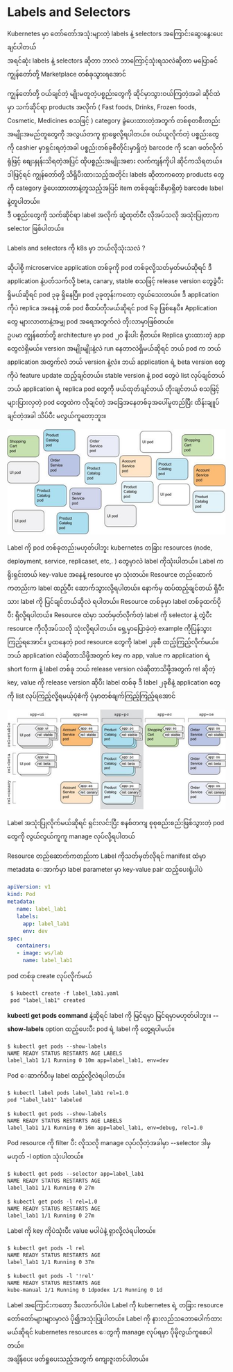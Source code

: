 # Labels and Selectors

Kubernetes မှာ တော်တော်အသုံးများတဲ့ labels နဲ့ selectors အကြောင်းဆွေးနွေးပေးချင်ပါတယ်  
အရင်ဆုံး labels နဲ့ selectors ဆိုတာ ဘာလဲ ဘာကြောင့်သုံးရသလဲဆိုတာ မပြောခင် ကျွန်တော်တို့ Marketplace တစ်ခုသွားရအောင်

ကျွန်တော်တို့ ဝယ်ချင်တဲ့ မျိုးမတူတဲ့ပစ္စည်းတွေကို ဆိုင်မှာသွားဝယ်ကြတဲ့အခါ ဆိုင်ထဲမှာ သက်ဆိုင်ရာ products အလိုက် \( Fast foods, Drinks, Frozen foods, Cosmetic, Medicines စသဖြင့် \) category ခွဲပေးထားတဲ့အတွက် တစ်စုတစီးတည်း အမျိုးအမည်တူတွေကို အလွယ်တကူ ရှာဖွေလို့ရပါတယ်။ ဝယ်ယူလိုက်တဲ့ ပစ္စည်းတွေကို cashier မှာရှင်းရတဲ့အခါ ပစ္စည်းတစ်ခုစီတိုင်းမှာရှိတဲ့ barcode ကို scan ဖတ်လိုက်ရုံဖြင့် စျေးနှုန်းသိရတဲ့အပြင် ထိုပစ္စည်းအမျိုးအစား လက်ကျန်ကိုပါ ဆိုင်ကသိရတယ်။  
ဒါဖြင့်ရင် ကျွန်တော်တို့ သိရှိပီးထားသည့်အတိုင်း labels ဆိုတာကတော့ products တွေကို category ခွဲပေးထားတာနဲ့တူသည့်အပြင် item တစ်ခုချင်းစီမှာရှိတဲ့ barcode label နဲ့တူပါတယ်။  
ဒီ ပစ္စည်းတွေကို သက်ဆိုင်ရာ label အလိုက် ဆွဲထုတ်ပီး လိုအပ်သလို အသုံးပြုတာက selector ဖြစ်ပါတယ်။

Labels and selectors ကို k8s မှာ ဘယ်လိုသုံးသလဲ ?

ဆိုပါစို့ microservice application တစ်ခုကို pod တစ်ခုလို့သတ်မှတ်မယ်ဆိုရင် ဒီ application နဲ့ပတ်သက်လို့ beta, canary, stable စသဖြင့် release version တွေခွဲပီး ရှိမယ်ဆိုရင် pod ၃ခု ရှိနေပြီ။ pod ၃ခုတုန်းကတော့ လွယ်သေးတယ်။ ဒီ application ကိုပဲ replica အနေနဲ့ တစ် pod စီထပ်တိုးမယ်ဆိုရင် pod ၆ခု ဖြစ်နေပီ။ Application တွေ များလာတာနဲ့အမျှ pod အရေအတွက်လဲ တိုးလာမှာဖြစ်တယ်။  
ဥပမာ ကျွန်တော်တို့ architecture မှာ pod ၂၀ နီးပါး ရှိတယ်။ Replica ပွားထားတဲ့ app တွေလဲရှိမယ်။ version အမျိုးမျိုးနဲ့လဲ run နေတာလဲရှိမယ်ဆိုရင် ဘယ် pod က ဘယ် application အတွက်လဲ ဘယ် version နဲ့လဲ။ ဘယ် application ရဲ့ beta version တွေကိုပဲ feature update ထည့်ချင်တယ်။ stable version နဲ့ pod တွေပဲ list လုပ်ချင်တယ် ဘယ် application ရဲ့ ​replica pod တွေကို ဖယ်ထုတ်ချင်တယ် တိုးချင်တယ် စသဖြင့် များပြားလှတဲ့ pod တွေထဲက လိုချင်တဲ့ အခြေအနေတစ်ခုအပေါ်မူတည်ပြီး ထိန်းချူပ်ချင်တဲ့အခါ သိပ်ပီး မလွယ်ကူတော့ဘူး။

![](.gitbook/assets/label01.jpg)

Label ကို pod တစ်ခုတည်းမဟုတ်ပါဘူး kubernetes တခြား resources \(node, deployment, service, replicaset, etc,. \) တွေမှာလဲ label ကိုသုံးပါတယ်။ Label ကရိုးရှင်းတယ် key-value အနေနဲ့ resource မှာ သုံးတယ်။ Resource တည်ဆောက်ကတည်းက label ထည့်ပီး ဆောက်သွားလို့ရပါတယ်။ နောက်မှ ထပ်ထည့်ချင်တယ် ရှိပီးသား label ကို ပြင်ချင်တယ်ဆိုလဲ ရပါတယ်။ Resource တစ်ခုမှာ label တစ်ခုထက်ပိုပီး ရှိလို့ရပါတယ်။ Resource ထဲမှာ သတ်မှတ်လိုက်တဲ့ label ကို selector နဲ့ တွဲပီး resource ကိုလိုအပ်သလို သုံးလို့ရပါတယ်။ ရှေ့မှာပြောခဲ့တဲ့ example ကိုပြန်သွားကြည့်ရအောင်။ ပွထနေတဲ့ pod resource တွေကို label ၂ခုစီ ထည့်ကြည့်လိုက်မယ်။ ဘယ် application လဲဆိုတာသိဖို့အတွက် key က app, value က application ရဲ့ short form နဲ့ label တစ်ခု ဘယ် release version လဲဆိုတာသိဖို့အတွက် rel ဆိုတဲ့ key, value ကို release version ဆိုပီး label တစ်ခု ဒီ label ၂ခုစီနဲ့ application တွေကို list လုပ်ကြည့်လို့ရမယ့်ပုံစံကို ပုံမှာတစ်ချက်ကြည့်ကြည့်ရအောင်

![](.gitbook/assets/label02.jpg)

Label အသုံးပြုလိုက်မယ်ဆိုရင် ရှင်းလင်းပြီး စနစ်တကျ စုစုစည်းစည်းဖြစ်သွားတဲ့ pod တွေကို လွယ်လွယ်ကူကူ manage လုပ်လို့ရပါတယ်

Resource တည်ဆောက်ကတည်းက Label ကိုသတ်မှတ်လိုရင် manifest ထဲမှာ metadata ေအာက်မှာ label parameter မှာ key-value pair ထည့်ပေးရုံပါပဲ

```yaml
apiVersion: v1
kind: Pod
metadata:
   name: label_lab1
   labels:
     app: label_lab1
     env: dev
spec:
   containers:
   - image: ws/lab
     name: label_lab1
```

pod တစ်ခု create လုပ်လိုက်မယ်

```text
 $ kubectl create -f label_lab1.yaml
 pod "label_lab1" created
```

**kubectl get pods command** နဲ့ဆိုရင် label ကို မြင်ရမှာ မြင်ရမှာမဟုတ်ပါဘူး။ **--show-labels** option ထည့်ပေးပီး pod ရဲ့ label ကို တွေ့ရပါမယ်။

```text
$ kubectl get pods --show-labels
NAME READY STATUS RESTARTS AGE LABELS
label_lab1 1/1 Running 0 10m app=label_lab1, env=dev
```

Pod ေဆာက်ပီးမှ label ထည့်လို့လဲရပါတယ်။

```text
$ kubectl label pods label_lab1 rel=1.0
pod "label_lab1" labeled

$ kubectl get pods --show-labels
NAME READY STATUS RESTARTS AGE LABELS
label_lab1 1/1 Running 0 16m app=label_lab1, env=debug, rel=1.0
```

Pod resource ကို filter ပီး လိုသလို manage လုပ်လိုတဲ့အခါမှာ --selector ဒါမှမဟုတ် -l option သုံးပါတယ်။

```text
$ kubectl get pods --selector app=label_lab1
NAME READY STATUS RESTARTS AGE
label_lab1 1/1 Running 0 27m

$ kubectl get pods -l rel=1.0
NAME READY STATUS RESTARTS AGE
label_lab1 1/1 Running 0 27m
```

Label ကို key ကိုပဲသုံးပီး value မပါပဲနဲ့ ရှာလို့လဲရပါတယ်။

```text
$ kubectl get pods -l rel
NAME READY STATUS RESTARTS AGE
label_lab1 1/1 Running 0 37m

$ kubectl get pods -l '!rel'
NAME READY STATUS RESTARTS AGE
kube-manual 1/1 Running 0 1dpodex 1/1 Running 0 1d
```

Label အကြောင်းကတော့ ဒီလောက်ပါပဲ။ Label ကို kubernetes ရဲ့ တခြား resource တော်တော်များများမှာလဲ ပို၍အသုံးပြုပါတယ်။ Label ကို နားလည်သဘောပေါက်ထားမယ်ဆိုရင် kubernetes resources ေတွကို manage လုပ်ရမှာ ပိုမိုလွယ်ကူစေပါတယ်။  
အချိန်ပေး ဖတ်ရှုပေးသည့်အတွက် ကျေးဇူးတင်ပါတယ်။

